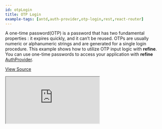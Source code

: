 ```yaml
---
id: otpLogin
title: OTP Login
example-tags: [antd,auth-provider,otp-login,rest,react-router]
---
```


A one-time password(OTP) is a password that has two fundamental properties : it expires quickly, and it can’t be reused. OTPs are usually numeric or alphanumeric strings and are generated for a single login procedure. This example shows how to utilize OTP input logic with **refine**. You can use one-time passwords to access your application with **refine** [AuthProvider](/docs/api-reference/core/providers/auth-provider/).

[View Source](https://github.com/pankod/refine/tree/master/examples/authProvider/otpLogin)

<iframe loading="lazy" src="https://stackblitz.com//github/pankod/refine/tree/master/examples/authProvider/otpLogin?embed=1&view=preview&theme=dark&preset=node"
    style={{width: "100%", height:"80vh", border: "0px", borderRadius: "8px", overflow:"hidden"}}
    title="refine-otp-login-example"
></iframe>